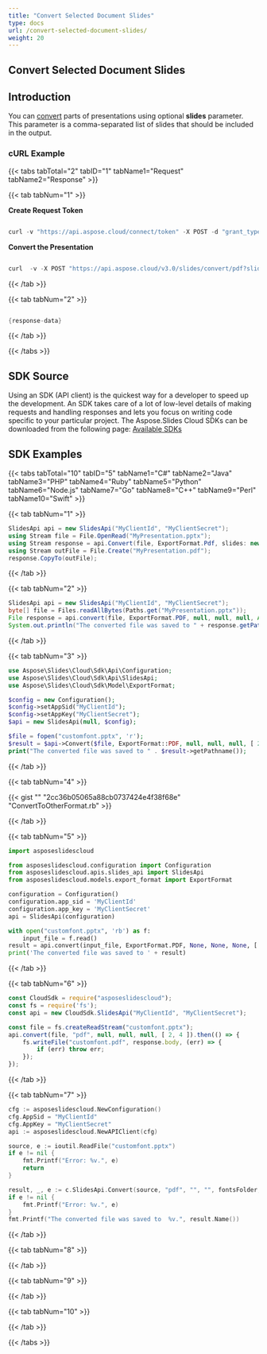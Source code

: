 ```yaml
---
title: "Convert Selected Document Slides"
type: docs
url: /convert-selected-document-slides/
weight: 20
---
```


## **Convert Selected Document Slides**

## **Introduction**
You can [convert](/slides/convert-powerpoint-documents-to-other-file-formats/) parts of presentations using optional **slides** parameter. This parameter is a comma-separated list of slides that should be included in the output.

### **cURL Example**
{{< tabs tabTotal="2" tabID="1" tabName1="Request" tabName2="Response" >}}

{{< tab tabNum="1" >}}

**Create Request Token**

```java

curl -v "https://api.aspose.cloud/connect/token" -X POST -d "grant_type=client_credentials&client_id=XXXX&client_secret=XXXX-XX" -H "Content-Type: application/x-www-form-urlencoded" -H "Accept: application/json"

```

**Convert the Presentation**


```java

curl  -v -X POST "https://api.aspose.cloud/v3.0/slides/convert/pdf?slides=2,4" --data-binary @MyPresentation.pptx -H "Content-Type: application/octet-stream" -H "Authorization: Bearer CwEsXL_ddljbOuknQ2d-grMMRhNcAUhsDDEbBfORflhLt7zZZEVDIC15mmk99AjMBlSywCpPiFcvPqJ0dc2SJBEhdGNcDBTQ1rbuy08Wa6LGvcASPRXXmj04WxgC4nkzuoJN4UTTECNruH1n85P3V1s2hwFXqCVWxcushRupPXr1L9bpALlG9uEQq9_1OAF_m_REnrTSF51YKKr1NJkzcL0YuZqPsu4ER4qu9Y132ipP4SruqjrHWnkbgQ0JcE81Zuw7hmCXjb8SJDi0xsfKWBfhQOPT-Ff9-OnrmMJ1m6KyaqLTpGmhgrSMVYf5KXbRNspaBdTgKMToKH-rUOukIdMWOjV7VF8L0libDd2YaMzleJdo6DVRLQN12oBZDYDXPL3QDkD3doi9aq848rNSw_Mj_3aHQ1xaGehBMPk7ea_WuKMf" --ssl-no-revoke -o MyPresentation.pdf

```

{{< /tab >}}

{{< tab tabNum="2" >}}

```java

{response-data}

```

{{< /tab >}}

{{< /tabs >}}

## **SDK Source**
Using an SDK (API client) is the quickest way for a developer to speed up the development. An SDK takes care of a lot of low-level details of making requests and handling responses and lets you focus on writing code specific to your particular project. The Aspose.Slides Cloud SDKs can be downloaded from the following page: [Available SDKs](/slides/available-sdks/)
## **SDK Examples**
{{< tabs tabTotal="10" tabID="5" tabName1="C#" tabName2="Java" tabName3="PHP" tabName4="Ruby" tabName5="Python" tabName6="Node.js" tabName7="Go" tabName8="C++" tabName9="Perl" tabName10="Swift" >}}

{{< tab tabNum="1" >}}

```csharp
SlidesApi api = new SlidesApi("MyClientId", "MyClientSecret");
using Stream file = File.OpenRead("MyPresentation.pptx");
using Stream response = api.Convert(file, ExportFormat.Pdf, slides: new List<int> { 2, 4 });
using Stream outFile = File.Create("MyPresentation.pdf");
response.CopyTo(outFile);
```

{{< /tab >}}

{{< tab tabNum="2" >}}

```java
SlidesApi api = new SlidesApi("MyClientId", "MyClientSecret");
byte[] file = Files.readAllBytes(Paths.get("MyPresentation.pptx"));
File response = api.convert(file, ExportFormat.PDF, null, null, null, Arrays.asList(2, 4), null);
System.out.println("The converted file was saved to " + response.getPath());
```

{{< /tab >}}

{{< tab tabNum="3" >}}

```php
use Aspose\Slides\Cloud\Sdk\Api\Configuration;
use Aspose\Slides\Cloud\Sdk\Api\SlidesApi;
use Aspose\Slides\Cloud\Sdk\Model\ExportFormat;

$config = new Configuration();
$config->setAppSid("MyClientId");
$config->setAppKey("MyClientSecret");
$api = new SlidesApi(null, $config);

$file = fopen("customfont.pptx", 'r');
$result = $api->Convert($file, ExportFormat::PDF, null, null, null, [ 2, 4 ]);
print("The converted file was saved to " . $result->getPathname());
```

{{< /tab >}}

{{< tab tabNum="4" >}}

{{< gist "" "2cc36b05065a88cb0737424e4f38f68e" "ConvertToOtherFormat.rb" >}}

{{< /tab >}}

{{< tab tabNum="5" >}}

```python
import asposeslidescloud

from asposeslidescloud.configuration import Configuration
from asposeslidescloud.apis.slides_api import SlidesApi
from asposeslidescloud.models.export_format import ExportFormat

configuration = Configuration()
configuration.app_sid = 'MyClientId'
configuration.app_key = 'MyClientSecret'
api = SlidesApi(configuration)

with open("customfont.pptx", 'rb') as f:
    input_file = f.read()
result = api.convert(input_file, ExportFormat.PDF, None, None, None, [ 2, 4 ])
print('The converted file was saved to ' + result)
```

{{< /tab >}}

{{< tab tabNum="6" >}}

```javascript
const CloudSdk = require("asposeslidescloud");
const fs = require('fs');
const api = new CloudSdk.SlidesApi("MyClientId", "MyClientSecret");

const file = fs.createReadStream("customfont.pptx");
api.convert(file, "pdf", null, null, null, [ 2, 4 ]).then(() => {
    fs.writeFile("customfont.pdf", response.body, (err) => {
        if (err) throw err;
    });
});
```

{{< /tab >}}

{{< tab tabNum="7" >}}

```go
cfg := asposeslidescloud.NewConfiguration()
cfg.AppSid = "MyClientId"
cfg.AppKey = "MyClientSecret"
api := asposeslidescloud.NewAPIClient(cfg)

source, e := ioutil.ReadFile("customfont.pptx")
if e != nil {
    fmt.Printf("Error: %v.", e)
    return
}

result, _, e := c.SlidesApi.Convert(source, "pdf", "", "", fontsFolder, nil, []int32 { 2, 4 })
if e != nil {
    fmt.Printf("Error: %v.", e)
}
fmt.Printf("The converted file was saved to  %v.", result.Name())
```

{{< /tab >}}

{{< tab tabNum="8" >}}

{{< /tab >}}

{{< tab tabNum="9" >}}

{{< /tab >}}

{{< tab tabNum="10" >}}

{{< /tab >}}

{{< /tabs >}}
